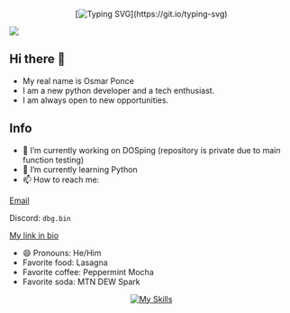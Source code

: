 <span align="center">
  
[![Typing SVG](https://readme-typing-svg.herokuapp.com/?font=JetBrains+Mono&duration=2000&pause=600&center=true&multiline=true&width=550&height=100&lines=yo%20wsg%2C+i+am+dbgbin!;welcome+to+my+profile.;check+out+my+skills+and+guns.lol+page!)](https://git.io/typing-svg)

</span>


![](https://komarev.com/ghpvc/?username=debug-cli)

## Hi there 👋
- My real name is Osmar Ponce
- I am a new python developer and a tech enthusiast.
- I am always open to new opportunities.

## Info
- 🔭 I’m currently working on DOSping (repository is private due to main function testing)
- 🌱 I’m currently learning Python
- 📫 How to reach me:

[Email](mailto:bloxyyt72.alt@gmail.com)

Discord: `dbg.bin`

[My link in bio](https://guns.lol/dbg.bin)

- 😄 Pronouns: He/Him
- Favorite food: Lasagna
- Favorite coffee: Peppermint Mocha
- Favorite soda: MTN DEW Spark



<span align="center">
    
<!--![Top Langs](https://github-readme-stats.vercel.app/api/top-langs/?username=debug-cli&layout=compact)
</span>
-->
[![My Skills](https://skillicons.dev/icons?i=py,git,html,discord,windows,linux,vim,bash,google)](https://skillicons.dev)
